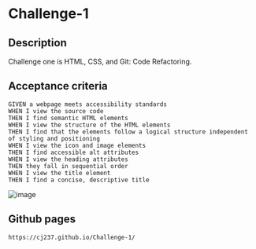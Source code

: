 # Challenge-1


## Description

Challenge one is HTML, CSS, and Git: Code Refactoring. 


## Acceptance criteria

```
GIVEN a webpage meets accessibility standards
WHEN I view the source code
THEN I find semantic HTML elements
WHEN I view the structure of the HTML elements
THEN I find that the elements follow a logical structure independent of styling and positioning
WHEN I view the icon and image elements
THEN I find accessible alt attributes
WHEN I view the heading attributes
THEN they fall in sequential order
WHEN I view the title element
THEN I find a concise, descriptive title
```


![image](https://github.com/CJ237/Challenge-1/assets/79546904/542a8105-f249-4589-a0ab-c42018658aee)


## Github pages

```
https://cj237.github.io/Challenge-1/
```
